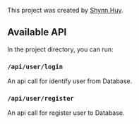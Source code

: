 This project was created by [Shynn Huy](https://github.com/shynnhuy/).

## Available API

In the project directory, you can run:

### `/api/user/login`

An api call for identify user from Database.<br>

### `/api/user/register`

An api call for register user to Database.<br>
